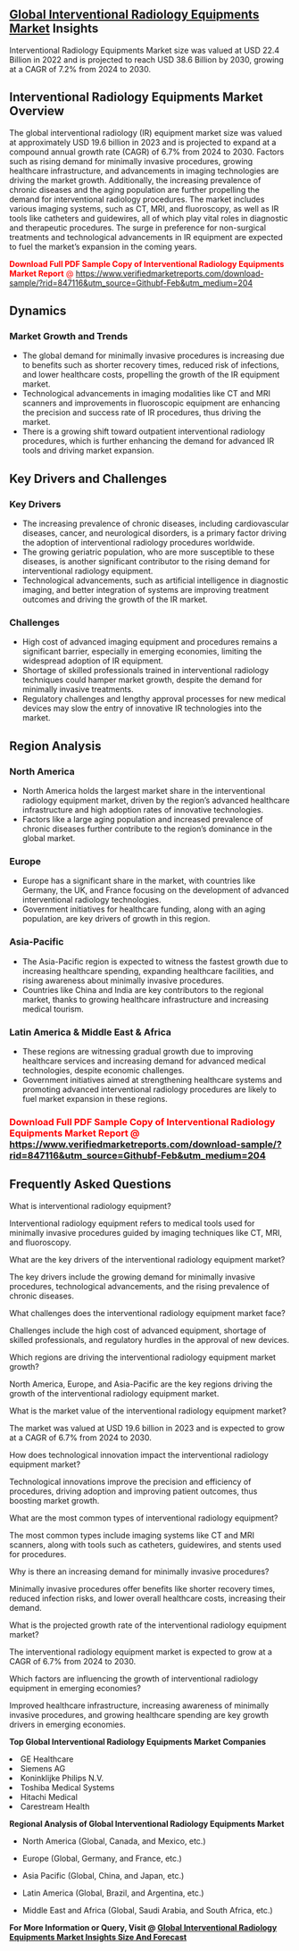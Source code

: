 <h2><a href="https://www.verifiedmarketreports.com/download-sample/?rid=847116&amp;utm_source=Githubf&amp;utm_medium=204" target="_blank">Global Interventional Radiology Equipments Market</a> Insights</h2><p>Interventional Radiology Equipments Market size was valued at USD 22.4 Billion in 2022 and is projected to reach USD 38.6 Billion by 2030, growing at a CAGR of 7.2% from 2024 to 2030.</p><p> <h2>Interventional Radiology Equipments Market Overview</h2> <p>The global interventional radiology (IR) equipment market size was valued at approximately USD 19.6 billion in 2023 and is projected to expand at a compound annual growth rate (CAGR) of 6.7% from 2024 to 2030. Factors such as rising demand for minimally invasive procedures, growing healthcare infrastructure, and advancements in imaging technologies are driving the market growth. Additionally, the increasing prevalence of chronic diseases and the aging population are further propelling the demand for interventional radiology procedures. The market includes various imaging systems, such as CT, MRI, and fluoroscopy, as well as IR tools like catheters and guidewires, all of which play vital roles in diagnostic and therapeutic procedures. The surge in preference for non-surgical treatments and technological advancements in IR equipment are expected to fuel the market’s expansion in the coming years. <p><span class=""><span style="color: #ff0000;"><strong>Download Full PDF Sample Copy of Interventional Radiology Equipments Market Report</strong> @ </span><a href="https://www.verifiedmarketreports.com/download-sample/?rid=847116&amp;utm_source=Githubf-Feb&amp;utm_medium=204" target="_blank">https://www.verifiedmarketreports.com/download-sample/?rid=847116&amp;utm_source=Githubf-Feb&amp;utm_medium=204</a></span></p></p> <h2>Dynamics</h2> <h3>Market Growth and Trends</h3> <ul> <li>The global demand for minimally invasive procedures is increasing due to benefits such as shorter recovery times, reduced risk of infections, and lower healthcare costs, propelling the growth of the IR equipment market.</li> <li>Technological advancements in imaging modalities like CT and MRI scanners and improvements in fluoroscopic equipment are enhancing the precision and success rate of IR procedures, thus driving the market.</li> <li>There is a growing shift toward outpatient interventional radiology procedures, which is further enhancing the demand for advanced IR tools and driving market expansion.</li> </ul> <h2>Key Drivers and Challenges</h2> <h3>Key Drivers</h3> <ul> <li>The increasing prevalence of chronic diseases, including cardiovascular diseases, cancer, and neurological disorders, is a primary factor driving the adoption of interventional radiology procedures worldwide.</li> <li>The growing geriatric population, who are more susceptible to these diseases, is another significant contributor to the rising demand for interventional radiology equipment.</li> <li>Technological advancements, such as artificial intelligence in diagnostic imaging, and better integration of systems are improving treatment outcomes and driving the growth of the IR market.</li> </ul> <h3>Challenges</h3> <ul> <li>High cost of advanced imaging equipment and procedures remains a significant barrier, especially in emerging economies, limiting the widespread adoption of IR equipment.</li> <li>Shortage of skilled professionals trained in interventional radiology techniques could hamper market growth, despite the demand for minimally invasive treatments.</li> <li>Regulatory challenges and lengthy approval processes for new medical devices may slow the entry of innovative IR technologies into the market.</li> </ul> <h2>Region Analysis</h2> <h3>North America</h3> <ul> <li>North America holds the largest market share in the interventional radiology equipment market, driven by the region’s advanced healthcare infrastructure and high adoption rates of innovative technologies.</li> <li>Factors like a large aging population and increased prevalence of chronic diseases further contribute to the region’s dominance in the global market.</li> </ul> <h3>Europe</h3> <ul> <li>Europe has a significant share in the market, with countries like Germany, the UK, and France focusing on the development of advanced interventional radiology technologies.</li> <li>Government initiatives for healthcare funding, along with an aging population, are key drivers of growth in this region.</li> </ul> <h3>Asia-Pacific</h3> <ul> <li>The Asia-Pacific region is expected to witness the fastest growth due to increasing healthcare spending, expanding healthcare facilities, and rising awareness about minimally invasive procedures.</li> <li>Countries like China and India are key contributors to the regional market, thanks to growing healthcare infrastructure and increasing medical tourism.</li> </ul> <h3>Latin America & Middle East & Africa</h3> <ul> <li>These regions are witnessing gradual growth due to improving healthcare services and increasing demand for advanced medical technologies, despite economic challenges.</li> <li>Government initiatives aimed at strengthening healthcare systems and promoting advanced interventional radiology procedures are likely to fuel market expansion in these regions.</li> </ul> <h3><p><span class=""><span style="color: #ff0000;"><strong>Download Full PDF Sample Copy of Interventional Radiology Equipments Market Report</strong> @ </span><a href="https://www.verifiedmarketreports.com/download-sample/?rid=847116&amp;utm_source=Githubf-Feb&amp;utm_medium=204" target="_blank">https://www.verifiedmarketreports.com/download-sample/?rid=847116&amp;utm_source=Githubf-Feb&amp;utm_medium=204</a></span></p></h3> <h2>Frequently Asked Questions</h2> <p>What is interventional radiology equipment?</p> <p>Interventional radiology equipment refers to medical tools used for minimally invasive procedures guided by imaging techniques like CT, MRI, and fluoroscopy.</p> <p>What are the key drivers of the interventional radiology equipment market?</p> <p>The key drivers include the growing demand for minimally invasive procedures, technological advancements, and the rising prevalence of chronic diseases.</p> <p>What challenges does the interventional radiology equipment market face?</p> <p>Challenges include the high cost of advanced equipment, shortage of skilled professionals, and regulatory hurdles in the approval of new devices.</p> <p>Which regions are driving the interventional radiology equipment market growth?</p> <p>North America, Europe, and Asia-Pacific are the key regions driving the growth of the interventional radiology equipment market.</p> <p>What is the market value of the interventional radiology equipment market?</p> <p>The market was valued at USD 19.6 billion in 2023 and is expected to grow at a CAGR of 6.7% from 2024 to 2030.</p> <p>How does technological innovation impact the interventional radiology equipment market?</p> <p>Technological innovations improve the precision and efficiency of procedures, driving adoption and improving patient outcomes, thus boosting market growth.</p> <p>What are the most common types of interventional radiology equipment?</p> <p>The most common types include imaging systems like CT and MRI scanners, along with tools such as catheters, guidewires, and stents used for procedures.</p> <p>Why is there an increasing demand for minimally invasive procedures?</p> <p>Minimally invasive procedures offer benefits like shorter recovery times, reduced infection risks, and lower overall healthcare costs, increasing their demand.</p> <p>What is the projected growth rate of the interventional radiology equipment market?</p> <p>The interventional radiology equipment market is expected to grow at a CAGR of 6.7% from 2024 to 2030.</p> <p>Which factors are influencing the growth of interventional radiology equipment in emerging economies?</p> <p>Improved healthcare infrastructure, increasing awareness of minimally invasive procedures, and growing healthcare spending are key growth drivers in emerging economies.</p> </p><p><strong>Top Global Interventional Radiology Equipments Market Companies</strong></p><div data-test-id=""><p><li>GE Healthcare</li><li> Siemens AG</li><li> Koninklijke Philips N.V.</li><li> Toshiba Medical Systems</li><li> Hitachi Medical</li><li> Carestream Health</li></p><div><strong>Regional Analysis of&nbsp;Global Interventional Radiology Equipments Market</strong></div><ul><li dir="ltr"><p dir="ltr">North America&nbsp;(Global, Canada, and Mexico, etc.)</p></li><li dir="ltr"><p dir="ltr">Europe (Global, Germany, and France, etc.)</p></li><li dir="ltr"><p dir="ltr">Asia Pacific&nbsp;(Global, China, and Japan, etc.)</p></li><li dir="ltr"><p dir="ltr">Latin America&nbsp;(Global, Brazil, and Argentina, etc.)</p></li><li dir="ltr">Middle East and Africa&nbsp;(Global, Saudi Arabia, and South Africa, etc.)</li></ul><p><strong>For More Information or Query, Visit @&nbsp;</strong><strong><a href="https://www.verifiedmarketreports.com/product/interventional-radiology-equipments-market/?utm_source=Githubf&amp;utm_medium=204" target="_blank">Global Interventional Radiology Equipments Market Insights Size And Forecast</a></strong></p></div>
